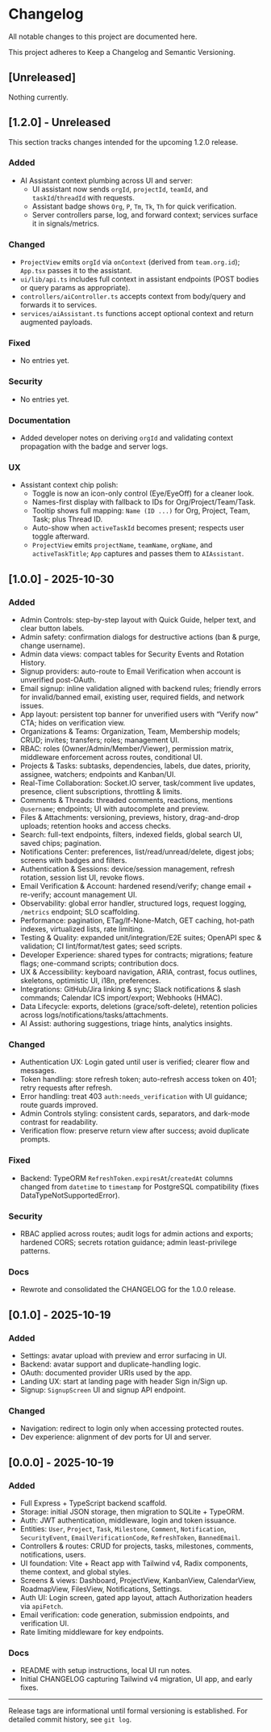 # Changelog

All notable changes to this project are documented here.

This project adheres to Keep a Changelog and Semantic Versioning.

## [Unreleased]

Nothing currently.

## [1.2.0] - Unreleased

This section tracks changes intended for the upcoming 1.2.0 release.

### Added

- AI Assistant context plumbing across UI and server:
  - UI assistant now sends `orgId`, `projectId`, `teamId`, and `taskId`/`threadId` with requests.
  - Assistant badge shows `Org`, `P`, `Tm`, `Tk`, `Th` for quick verification.
  - Server controllers parse, log, and forward context; services surface it in signals/metrics.

### Changed

- `ProjectView` emits `orgId` via `onContext` (derived from `team.org.id`); `App.tsx` passes it to the assistant.
- `ui/lib/api.ts` includes full context in assistant endpoints (POST bodies or query params as appropriate).
- `controllers/aiController.ts` accepts context from body/query and forwards it to services.
- `services/aiAssistant.ts` functions accept optional context and return augmented payloads.

### Fixed

- No entries yet.

### Security

- No entries yet.

### Documentation

- Added developer notes on deriving `orgId` and validating context propagation with the badge and server logs.

### UX

- Assistant context chip polish:
  - Toggle is now an icon-only control (Eye/EyeOff) for a cleaner look.
  - Names-first display with fallback to IDs for Org/Project/Team/Task.
  - Tooltip shows full mapping: `Name (ID ...)` for Org, Project, Team, Task; plus Thread ID.
  - Auto-show when `activeTaskId` becomes present; respects user toggle afterward.
  - `ProjectView` emits `projectName`, `teamName`, `orgName`, and `activeTaskTitle`; `App` captures and passes them to `AIAssistant`.

## [1.0.0] - 2025-10-30

### Added

- Admin Controls: step-by-step layout with Quick Guide, helper text, and clear button labels.
- Admin safety: confirmation dialogs for destructive actions (ban & purge, change username).
- Admin data views: compact tables for Security Events and Rotation History.
- Signup providers: auto-route to Email Verification when account is unverified post-OAuth.
- Email signup: inline validation aligned with backend rules; friendly errors for invalid/banned email, existing user, required fields, and network issues.
- App layout: persistent top banner for unverified users with “Verify now” CTA; hides on verification view.
- Organizations & Teams: Organization, Team, Membership models; CRUD; invites; transfers; roles; management UI.
- RBAC: roles (Owner/Admin/Member/Viewer), permission matrix, middleware enforcement across routes, conditional UI.
- Projects & Tasks: subtasks, dependencies, labels, due dates, priority, assignee, watchers; endpoints and Kanban/UI.
- Real-Time Collaboration: Socket.IO server, task/comment live updates, presence, client subscriptions, throttling & limits.
- Comments & Threads: threaded comments, reactions, mentions `@username`; endpoints; UI with autocomplete and preview.
- Files & Attachments: versioning, previews, history, drag-and-drop uploads; retention hooks and access checks.
- Search: full-text endpoints, filters, indexed fields, global search UI, saved chips; pagination.
- Notifications Center: preferences, list/read/unread/delete, digest jobs; screens with badges and filters.
- Authentication & Sessions: device/session management, refresh rotation, session list UI, revoke flows.
- Email Verification & Account: hardened resend/verify; change email + re-verify; account management UI.
- Observability: global error handler, structured logs, request logging, `/metrics` endpoint; SLO scaffolding.
- Performance: pagination, ETag/If-None-Match, GET caching, hot-path indexes, virtualized lists, rate limiting.
- Testing & Quality: expanded unit/integration/E2E suites; OpenAPI spec & validation; CI lint/format/test gates; seed scripts.
- Developer Experience: shared types for contracts; migrations; feature flags; one-command scripts; contribution docs.
- UX & Accessibility: keyboard navigation, ARIA, contrast, focus outlines, skeletons, optimistic UI, i18n, preferences.
- Integrations: GitHub/Jira linking & sync; Slack notifications & slash commands; Calendar ICS import/export; Webhooks (HMAC).
- Data Lifecycle: exports, deletions (grace/soft-delete), retention policies across logs/notifications/tasks/attachments.
- AI Assist: authoring suggestions, triage hints, analytics insights.

### Changed

- Authentication UX: Login gated until user is verified; clearer flow and messages.
- Token handling: store refresh token; auto-refresh access token on 401; retry requests after refresh.
- Error handling: treat 403 `auth:needs_verification` with UI guidance; route guards improved.
- Admin Controls styling: consistent cards, separators, and dark-mode contrast for readability.
- Verification flow: preserve return view after success; avoid duplicate prompts.

### Fixed

- Backend: TypeORM `RefreshToken.expiresAt`/`createdAt` columns changed from `datetime` to `timestamp` for PostgreSQL compatibility (fixes DataTypeNotSupportedError).

### Security

- RBAC applied across routes; audit logs for admin actions and exports; hardened CORS; secrets rotation guidance; admin least-privilege patterns.

### Docs

- Rewrote and consolidated the CHANGELOG for the 1.0.0 release.

## [0.1.0] - 2025-10-19

### Added

- Settings: avatar upload with preview and error surfacing in UI.
- Backend: avatar support and duplicate-handling logic.
- OAuth: documented provider URIs used by the app.
- Landing UX: start at landing page with header Sign in/Sign up.
- Signup: `SignupScreen` UI and signup API endpoint.

### Changed

- Navigation: redirect to login only when accessing protected routes.
- Dev experience: alignment of dev ports for UI and server.

## [0.0.0] - 2025-10-19

### Added

- Full Express + TypeScript backend scaffold.
- Storage: initial JSON storage, then migration to SQLite + TypeORM.
- Auth: JWT authentication, middleware, login and token issuance.
- Entities: `User`, `Project`, `Task`, `Milestone`, `Comment`, `Notification`, `SecurityEvent`, `EmailVerificationCode`, `RefreshToken`, `BannedEmail`.
- Controllers & routes: CRUD for projects, tasks, milestones, comments, notifications, users.
- UI foundation: Vite + React app with Tailwind v4, Radix components, theme context, and global styles.
- Screens & views: Dashboard, ProjectView, KanbanView, CalendarView, RoadmapView, FilesView, Notifications, Settings.
- Auth UI: Login screen, gated app layout, attach Authorization headers via `apiFetch`.
- Email verification: code generation, submission endpoints, and verification UI.
- Rate limiting middleware for key endpoints.

### Docs

- README with setup instructions, local UI run notes.
- Initial CHANGELOG capturing Tailwind v4 migration, UI app, and early fixes.

---

Release tags are informational until formal versioning is established. For detailed commit history, see `git log`.

